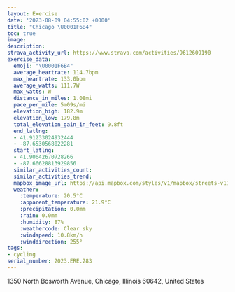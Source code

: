 ```yaml
---
layout: Exercise
date: '2023-08-09 04:55:02 +0000'
title: "Chicago \U0001F6B4"
toc: true
image:
description:
strava_activity_url: https://www.strava.com/activities/9612609190
exercise_data:
  emoji: "\U0001F6B4"
  average_heartrate: 114.7bpm
  max_heartrate: 133.0bpm
  average_watts: 111.7W
  max_watts: W
  distance_in_miles: 1.08mi
  pace_per_mile: 5m09s/mi
  elevation_high: 182.9m
  elevation_low: 179.8m
  total_elevation_gain_in_feet: 9.8ft
  end_latlng:
  - 41.91233024932444
  - -87.6530568022281
  start_latlng:
  - 41.90642670728266
  - -87.66628813929856
  similar_activities_count:
  similar_activities_trend:
  mapbox_image_url: https://api.mapbox.com/styles/v1/mapbox/streets-v11/static/path-5+787af2-1.0(_cx~F~iavOwJHgBAq%40CKGEMCc%40BeGKiCAoA%3FuHYmp%40%3FmEBQDOACc%40B),pin-s-s+e5b22e(-87.6664,41.90784),pin-s-f+89ae00(-87.65307,41.910920000000004)/auto/800x800?access_token=pk.eyJ1Ijoiam9zaGJlY2ttYW4iLCJhIjoiY205eWR2aDd1MWZ6djJrbXc4a3M0bWZleiJ9.XiG9OWkNcZk2QzjJbxLB4A
  weather:
    :temperature: 20.5°C
    :apparent_temperature: 21.9°C
    :precipitation: 0.0mm
    :rain: 0.0mm
    :humidity: 87%
    :weathercode: Clear sky
    :windspeed: 10.8km/h
    :winddirection: 255°
tags:
- cycling
serial_number: 2023.ERE.283
---
```

1350 North Bosworth Avenue, Chicago, Illinois 60642, United States
